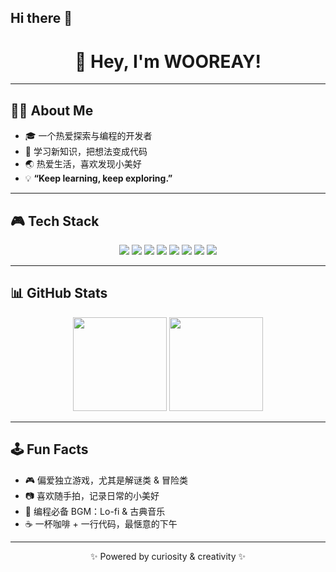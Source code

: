 ## Hi there 👋

<!--
**WOOREAY/WOOREAY** is a ✨ _special_ ✨ repository because its `README.md` (this file) appears on your GitHub profile.

Here are some ideas to get you started:

- 🔭 I’m currently working on ...
- 🌱 I’m currently learning ...
- 👯 I’m looking to collaborate on ...
- 🤔 I’m looking for help with ...
- 💬 Ask me about ...
- 📫 How to reach me: ...
- 😄 Pronouns: ...
- ⚡ Fun fact: ...
-->

<!-- 标题部分 -->
<h1 align="center">👾 Hey, I'm WOOREAY!</h1>

---

## 🧑‍💻 About Me  

- 🎓 一个热爱探索与编程的开发者  
- 🌱 学习新知识，把想法变成代码
- 🌏 热爱生活，喜欢发现小美好  
- 💡 **“Keep learning, keep exploring.”**  

---

## 🎮 Tech Stack

<p align="center">
  <!-- 语言 -->
  <img src="https://img.shields.io/badge/C-00599C?style=for-the-badge&logo=c&logoColor=white"/>
  <img src="https://img.shields.io/badge/C++-00599C?style=for-the-badge&logo=cplusplus&logoColor=white"/>
  <img src="https://img.shields.io/badge/Python-3776AB?style=for-the-badge&logo=python&logoColor=white"/>
  <img src="https://img.shields.io/badge/Rust-000000?style=for-the-badge&logo=rust&logoColor=white"/>
  <img src="https://img.shields.io/badge/JavaScript-F7DF1E?style=for-the-badge&logo=javascript&logoColor=black"/>
  
  <!-- 数据库 -->
  <img src="https://img.shields.io/badge/PostgreSQL-336791?style=for-the-badge&logo=postgresql&logoColor=white"/>

  <!-- IDE -->
  <img src="https://img.shields.io/badge/VSCode-0078d7?style=for-the-badge&logo=visual-studio-code&logoColor=white"/>
  <img src="https://img.shields.io/badge/Vim-019733?style=for-the-badge&logo=vim&logoColor=white"/>
</p>

---

## 📊 GitHub Stats  

<p align="center">
  <!-- 贡献/仓库图标 -->
<img src="https://github-readme-stats.vercel.app/api?username=mUlXb&show_icons=true&theme=tokyonight&cache_seconds=86400" height="150" />

<!-- 语言统计（紧凑布局） -->
<img src="https://github-readme-stats.vercel.app/api/top-langs/?username=mUlXb&layout=compact&theme=tokyonight&cache_seconds=86400" height="150" />
</p>

---

## 🕹️ Fun Facts  

- 🎮 偏爱独立游戏，尤其是解谜类 & 冒险类  
- 📷 喜欢随手拍，记录日常的小美好  
- 🎵 编程必备 BGM：Lo-fi & 古典音乐  
- ☕ 一杯咖啡 + 一行代码，最惬意的下午  

---

<p align="center">✨ Powered by curiosity & creativity ✨</p>
